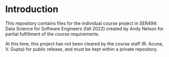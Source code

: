 ﻿# Introduction
This repository contains files for the individual course project in SER494: Data Science for Software Engineers (fall 2022) created by Andy Nelson for partial fulfillment of the course requirements.

At this time, this project has not been cleared by the course staff (R. Acuna, V. Gupta) for public release, and must be kept within a private repository.
